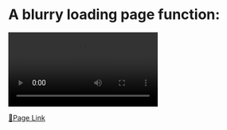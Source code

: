 # A blurry loading page function:

<video src="preview.mp4" controls title="Title"></video>

[🔗Page Link]()
